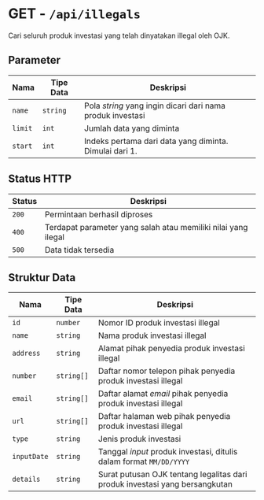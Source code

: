 # GET - `/api/illegals`

Cari seluruh produk investasi yang telah dinyatakan illegal oleh OJK.

## Parameter

**Nama** | **Tipe Data** | **Deskripsi**
---- | ---- | ---------
`name` | `string` | Pola _string_ yang ingin dicari dari nama produk investasi
`limit` | `int` | Jumlah data yang diminta
`start` | `int` | Indeks pertama dari data yang diminta. Dimulai dari 1.

## Status HTTP

**Status** | **Deskripsi**
------ | ---------
`200` | Permintaan berhasil diproses
`400` | Terdapat parameter yang salah atau memiliki nilai yang ilegal
`500` | Data tidak tersedia

## Struktur Data

**Nama** | **Tipe Data** | **Deskripsi**
---- | ---- | ---------
`id` | `number` | Nomor ID produk investasi illegal
`name` | `string` | Nama produk investasi illegal
`address` | `string` | Alamat pihak penyedia produk investasi illegal
`number` | `string[]` | Daftar nomor telepon pihak penyedia produk investasi illegal
`email` | `string[]` | Daftar alamat _email_ pihak penyedia produk investasi illegal
`url` | `string[]` | Daftar halaman web pihak penyedia produk investasi illegal
`type` | `string` | Jenis produk investasi
`inputDate` | `string` | Tanggal _input_ produk investasi, ditulis dalam format `MM/DD/YYYY`
`details` | `string` | Surat putusan OJK tentang legalitas dari produk investasi yang bersangkutan
